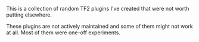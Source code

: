 This is a collection of random TF2 plugins I've created that were not worth putting elsewhere.

These plugins are not actively maintained and some of them might not work at all. Most of them were one-off experiments.